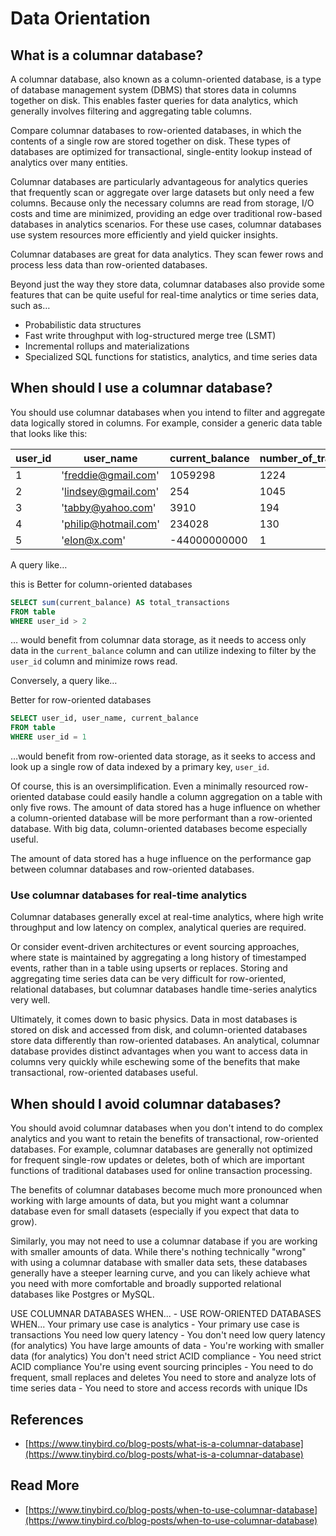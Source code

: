 # Data Orientation

## What is a columnar database?

A columnar database, also known as a column-oriented database, is a type of database management system (DBMS) that stores data in columns together on disk. This enables faster queries for data analytics, which generally involves filtering and aggregating table columns.

Compare columnar databases to row-oriented databases, in which the contents of a single row are stored together on disk. These types of databases are optimized for transactional, single-entity lookup instead of analytics over many entities.

Columnar databases are particularly advantageous for analytics queries that frequently scan or aggregate over large datasets but only need a few columns. Because only the necessary columns are read from storage, I/O costs and time are minimized, providing an edge over traditional row-based databases in analytics scenarios. For these use cases, columnar databases use system resources more efficiently and yield quicker insights.

Columnar databases are great for data analytics. They scan fewer rows and process less data than row-oriented databases.

Beyond just the way they store data, columnar databases also provide some features that can be quite useful for real-time analytics or time series data, such as…

- Probabilistic data structures
- Fast write throughput with log-structured merge tree (LSMT)
- Incremental rollups and materializations
- Specialized SQL functions for statistics, analytics, and time series data

## When should I use a columnar database?

You should use columnar databases when you intend to filter and aggregate data logically stored in columns. For example, consider a generic data table that looks like this:

| user_id | user_name            | current_balance | number_of_transactions |
| ------- | -------------------- | --------------- | ---------------------- |
| 1       | 'freddie@gmail.com'  | 1059298         | 1224                   |
| 2       | 'lindsey@gmail.com'  | 254             | 1045                   |
| 3       | 'tabby@yahoo.com'    | 3910            | 194                    |
| 4       | 'philip@hotmail.com' | 234028          | 130                    |
| 5       | 'elon@x.com'         | -44000000000    | 1                      |

A query like…

this is Better for column-oriented databases

```sql
SELECT sum(current_balance) AS total_transactions
FROM table
WHERE user_id > 2
```

… would benefit from columnar data storage, as it needs to access only data in the `current_balance` column and can utilize indexing to filter by the `user_id` column and minimize rows read.

Conversely, a query like…

Better for row-oriented databases

```sql
SELECT user_id, user_name, current_balance
FROM table
WHERE user_id = 1
```

…would benefit from row-oriented data storage, as it seeks to access and look up a single row of data indexed by a primary key, `user_id`.

Of course, this is an oversimplification. Even a minimally resourced row-oriented database could easily handle a column aggregation on a table with only five rows. The amount of data stored has a huge influence on whether a column-oriented database will be more performant than a row-oriented database. With big data, column-oriented databases become especially useful.

The amount of data stored has a huge influence on the performance gap between columnar databases and row-oriented databases.

### Use columnar databases for real-time analytics

Columnar databases generally excel at real-time analytics, where high write throughput and low latency on complex, analytical queries are required.

Or consider event-driven architectures or event sourcing approaches, where state is maintained by aggregating a long history of timestamped events, rather than in a table using upserts or replaces. Storing and aggregating time series data can be very difficult for row-oriented, relational databases, but columnar databases handle time-series analytics very well.

Ultimately, it comes down to basic physics. Data in most databases is stored on disk and accessed from disk, and column-oriented databases store data differently than row-oriented databases. An analytical, columnar database provides distinct advantages when you want to access data in columns very quickly while eschewing some of the benefits that make transactional, row-oriented databases useful.

## When should I avoid columnar databases?

You should avoid columnar databases when you don't intend to do complex analytics and you want to retain the benefits of transactional, row-oriented databases. For example, columnar databases are generally not optimized for frequent single-row updates or deletes, both of which are important functions of traditional databases used for online transaction processing.

The benefits of columnar databases become much more pronounced when working with large amounts of data, but you might want a columnar database even for small datasets (especially if you expect that data to grow).

Similarly, you may not need to use a columnar database if you are working with smaller amounts of data. While there's nothing technically "wrong" with using a columnar database with smaller data sets, these databases generally have a steeper learning curve, and you can likely achieve what you need with more comfortable and broadly supported relational databases like Postgres or MySQL.

USE COLUMNAR DATABASES WHEN... - USE ROW-ORIENTED DATABASES WHEN...
Your primary use case is analytics - Your primary use case is transactions
You need low query latency - You don't need low query latency (for analytics)
You have large amounts of data - You're working with smaller data (for analytics)
You don't need strict ACID compliance - You need strict ACID compliance
You're using event sourcing principles - You need to do frequent, small replaces and deletes
You need to store and analyze lots of time series data - You need to store and access records with unique IDs

## References

- [https://www.tinybird.co/blog-posts/what-is-a-columnar-database](https://www.tinybird.co/blog-posts/what-is-a-columnar-database)

## Read More

- [https://www.tinybird.co/blog-posts/when-to-use-columnar-database](https://www.tinybird.co/blog-posts/when-to-use-columnar-database)
